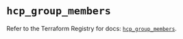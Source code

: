 # `hcp_group_members`

Refer to the Terraform Registry for docs: [`hcp_group_members`](https://registry.terraform.io/providers/hashicorp/hcp/0.109.0/docs/resources/group_members).
